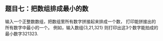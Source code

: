 ## 题目七：把数组排成最小的数
输入一个正整数数组，把数组里所有数字拼接起来排成一个数，
打印能拼接出的所有数字中最小的一个。
例如，输入数组{3,21,321}
则打印出这3个数字能拍成的最小数字321323.
